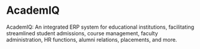 # AcademIQ
AcademIQ: An integrated ERP system for educational institutions, facilitating streamlined student admissions, course management, faculty administration, HR functions, alumni relations, placements, and more.
